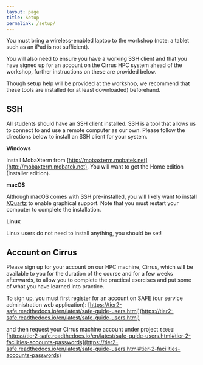 ```yaml
---
layout: page
title: Setup
permalink: /setup/
---
```


You must bring a wireless-enabled laptop to the workshop (note: a tablet such as an
iPad is not sufficient).

You will also need to ensure you have a working SSH client and that you have signed 
up for an account on the Cirrus HPC system ahead of the workshop, further instructions
on these are provided below.

Though setup help will be provided at the workshop, 
we recommend that these tools are installed (or at least downloaded) beforehand.

## SSH

All students should have an SSH client installed.
SSH is a tool that allows us to connect to and use a remote computer as our own.
Please follow the directions below to install an SSH client for your system.

**Windows**

Install MobaXterm from [http://mobaxterm.mobatek.net](http://mobaxterm.mobatek.net).
You will want to get the Home edition (Installer edition).

**macOS**

Although macOS comes with SSH pre-installed, 
you will likely want to install [XQuartz](www.xquartz.org) to enable graphical support.
Note that you must restart your computer to complete the installation.

**Linux**

Linux users do not need to install anything, you should be set!

## Account on Cirrus

Please sign up for your account on our HPC machine, Cirrus, which will be available to
you for the duration of the course and for a few weeks afterwards, to allow you to
complete the practical exercises and put some of what you have learned into practice.

To sign up, you must first register for an account on SAFE (our service administration
web application): [https://tier2-safe.readthedocs.io/en/latest/safe-guide-users.html](https://tier2-safe.readthedocs.io/en/latest/safe-guide-users.html)

and then request your Cirrus machine account under project `tc001`: [https://tier2-safe.readthedocs.io/en/latest/safe-guide-users.html#tier-2-facilities-accounts-passwords](https://tier2-safe.readthedocs.io/en/latest/safe-guide-users.html#tier-2-facilities-accounts-passwords)


